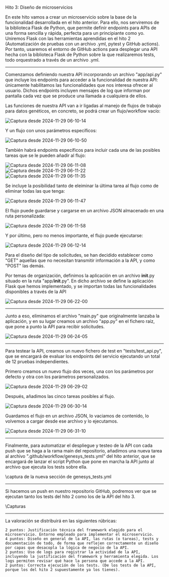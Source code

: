 Hito 3: Diseño de microservicios

En este hito vamos a crear un microservicio sobre la base de la funcionalidad desarrollada en el hito anterior. Para ello, nos serviremos de la biblioteca Flask de Python, que permite definir endpoints para APIs de una forma sencilla y rápida, perfecta para un principiante como yo. Uniremos Flask con las herramientas aprendidas en el hito 2 (Automatización de pruebas con un archivo .yml, pytest y GitHub actions). Por tanto, usaremos el entorno de GitHub actions para desplegar una API hecha con la biblioteca Flask de Python sobre la que realizaremos tests, todo orquestrado a través de un archivo .yml.

-------------------------------------------------------------------------------

Comenzamos definiendo nuestra API incorporando un archivo "app/api.py" que incluye los endpoints para acceder a la funcionalidad de nuestra API: únicamente habilitamos las funcionalidades que nos interesa ofrecer al usuario. Dichos endpoints incluyen mensajes de log que informan por pantalla cada vez que se produce una llamada a cualquiera de ellos.

Las funciones de nuestra API van a ir ligadas al manejo de flujos de trabajo para datos genéticos, en concreto, se podrá crear un flujo/workflow vacío:

![Captura desde 2024-11-29 06-10-14](https://github.com/user-attachments/assets/6dea7ed8-8a74-4b12-a444-b7b6d41b27ca)

Y un flujo con unos parámetros específicos:

![Captura desde 2024-11-29 06-10-50](https://github.com/user-attachments/assets/a63ac0a8-bd23-4c6b-af51-afc87c2d979d)

También habrá endpoints específicos para incluir cada una de las posibles tareas que se le pueden añadir al flujo:

![Captura desde 2024-11-29 06-11-08](https://github.com/user-attachments/assets/3d500638-08be-407f-9faf-8ae91f0bd77b)
![Captura desde 2024-11-29 06-11-22](https://github.com/user-attachments/assets/612c5e12-cb2f-453f-bb83-269d950145d9)
![Captura desde 2024-11-29 06-11-35](https://github.com/user-attachments/assets/635e0b87-83f5-4eae-bc45-19e1b975720b)

Se incluye la posibilidad tanto de eleiminar la última tarea al flujo como de eliminar todas las que tenga:

![Captura desde 2024-11-29 06-11-47](https://github.com/user-attachments/assets/dc4277ff-086b-4427-ac44-35c20acae4ad)

El flujo puede guardarse y cargarse en un archivo JSON almacenado en una ruta personalizada:

![Captura desde 2024-11-29 06-11-58](https://github.com/user-attachments/assets/a2d82dab-0d36-432b-b002-a40742d857ad)

Y por último, pero no menos importante, el flujo puede ejecutarse:

![Captura desde 2024-11-29 06-12-14](https://github.com/user-attachments/assets/87ae6c86-f4f1-4f3a-beaa-c357b516755b)

Para el diseño del tipo de solicitudes, se han decidido establecer como "GET" aquellas que no necesitan transmitir información a la API, y como "POST" las demás.

Por temas de organización, definimos la aplicación en un archivo __init__.py situado en la ruta "app/__init__.py". En dicho archivo se define la aplicación Flask que hemos implementado, y se importan todas las funcionalidades disponibles a través de la API

![Captura desde 2024-11-29 06-22-00](https://github.com/user-attachments/assets/ae2afb45-b8dd-4c44-89bb-d5eeba3d1cf0)

-------------------------------------------------------------------------------

Junto a eso, eliminamos el archivo "main.py" que originalmente lanzaba la aplicación, y en su lugar creamos un archivo "app.py" en el fichero raíz, que pone a punto la API para recibir solicitudes.

![Captura desde 2024-11-29 06-24-05](https://github.com/user-attachments/assets/c42d59ff-f64a-4b71-90de-bd3f78271283)

-------------------------------------------------------------------------------

Para testear la API, creamos un nuevo fichero de test en "tests/test_api.py", que se encargará de evaluar los endpoints del servicio ejecutando un total de 12 pruebas independientes.

Primero creamos un nuevo flujo dos veces, una con los parámetros por defecto y otra con los parámetros personalizados.

![Captura desde 2024-11-29 06-29-02](https://github.com/user-attachments/assets/fada7c4f-242b-47d6-b370-672f58cc74fc)

Después, añadimos las cinco tareas posibles al flujo.

![Captura desde 2024-11-29 06-30-14](https://github.com/user-attachments/assets/41fd8c13-2376-450b-a6ee-bb8f807fa2aa)

Guardamos el flujo en un archivo JSON, lo vaciamos de contenido, lo volvemos a cargar desde ese archivo y lo ejecutamos.

![Captura desde 2024-11-29 06-31-10](https://github.com/user-attachments/assets/803cb815-e6aa-46f0-9e0e-589ac56dab8a)

-------------------------------------------------------------------------------

Finalmente, para automatizar el despliegue y testeo de la API con cada push que se haga a la rama main del repositorio, añadimos una nueva tarea al archivo ".github/workflow/genesys_tests.yml" del hito anterior, que se encargará de lanzar el script Python que pone en marcha la API junto al archivo que ejecuta los tests sobre ella.

\captura de la nueva sección de genesys_tests.yml

-------------------------------------------------------------------------------

Si hacemos un push en nuestro repositorio GitHub, podremos ver que se ejecutan tanto los tests del hito 2 como los de la API del hito 3.

\Capturas

-------------------------------------------------------------------------------

La valoración se distribuirá en las siguientes rúbricas:

    2 puntos: Justificación técnica del framework elegido para el microservicio. Entorno empleado para implementar el microservicio.
    4 puntos: Diseño en general de la API, las rutas (o tareas), tests y documentación de todo, de forma que reflejen correctamente un diseño por capas que desacopla la lógica de negocio de la API.
    2 puntos: Uso de logs para registrar la actividad de la API, incluyendo la justificación del framework y herramienta elegida. Los logs permiten revisar qué hace la persona que accede a la API.
    2 puntos: Correcta ejecución de los tests. (De los tests de la API, porque los del hito 2 supuestamente ya los tienes).
